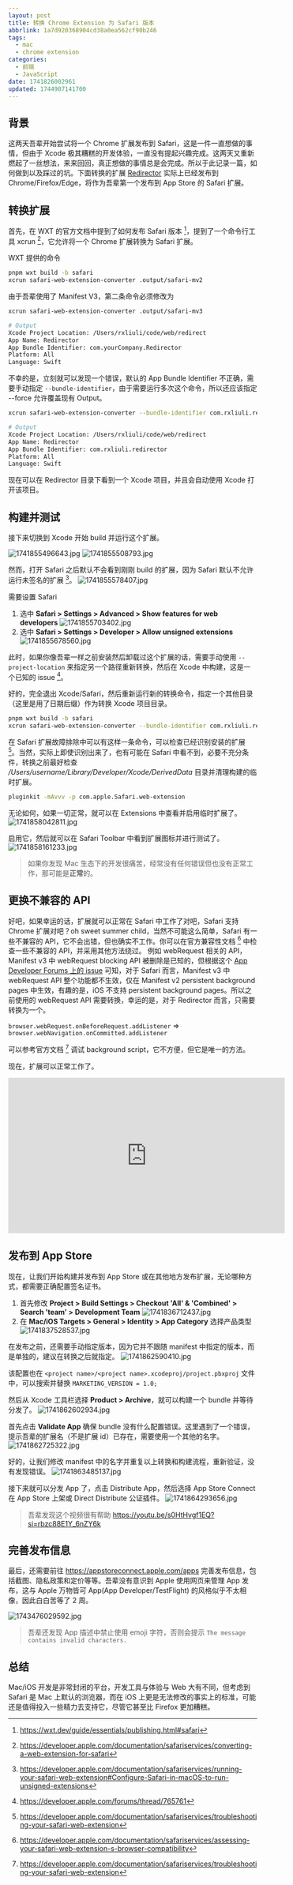 ```yaml
---
layout: post
title: 转换 Chrome Extension 为 Safari 版本
abbrlink: 1a7d920368904cd38a0ea562cf90b246
tags:
  - mac
  - chrome extension
categories:
  - 前端
  - JavaScript
date: 1741826002961
updated: 1744907141700
---
```


## 背景

这两天吾辈开始尝试将一个 Chrome 扩展发布到 Safari，这是一件一直想做的事情，但由于 Xcode 极其糟糕的开发体验，一直没有提起兴趣完成。这两天又重新燃起了一丝想法，来来回回，真正想做的事情总是会完成。所以于此记录一篇，如何做到以及踩过的坑。下面转换的扩展 [Redirector](https://github.com/rxliuli/redirector) 实际上已经发布到 Chrome/Firefox/Edge，将作为吾辈第一个发布到 App Store 的 Safari 扩展。

## 转换扩展

首先，在 WXT 的官方文档中提到了如何发布 Safari 版本 [^1]，提到了一个命令行工具 xcrun [^2]，它允许将一个 Chrome 扩展转换为 Safari 扩展。

[^1]: <https://wxt.dev/guide/essentials/publishing.html#safari>

[^2]: <https://developer.apple.com/documentation/safariservices/converting-a-web-extension-for-safari>

WXT 提供的命令

```sh
pnpm wxt build -b safari
xcrun safari-web-extension-converter .output/safari-mv2
```

由于吾辈使用了 Manifest V3，第二条命令必须修改为

```sh
xcrun safari-web-extension-converter .output/safari-mv3

# Output
Xcode Project Location: /Users/rxliuli/code/web/redirect
App Name: Redirector
App Bundle Identifier: com.yourCompany.Redirector
Platform: All
Language: Swift
```

不幸的是，立刻就可以发现一个错误，默认的 App Bundle Identifier 不正确，需要手动指定 `--bundle-identifier`，由于需要运行多次这个命令，所以还应该指定 --force 允许覆盖现有 Output。

```sh
xcrun safari-web-extension-converter --bundle-identifier com.rxliuli.redirector --force .output/safari-mv3

# Output
Xcode Project Location: /Users/rxliuli/code/web/redirect
App Name: Redirector
App Bundle Identifier: com.rxliuli.redirector
Platform: All
Language: Swift
```

现在可以在 Redirector 目录下看到一个 Xcode 项目，并且会自动使用 Xcode 打开该项目。

## 构建并测试

接下来切换到 Xcode 开始 build 并运行这个扩展。

![1741855496643.jpg](/resources/1e503ca9965340e5b31bf6fd1fd2154e.jpg)
![1741855508793.jpg](/resources/0bb9316723a54d12a4758acdb3a60881.jpg)

然而，打开 Safari 之后默认不会看到刚刚 build 的扩展，因为 Safari 默认不允许运行未签名的扩展 [^3]。
![1741855578407.jpg](/resources/da3b48dc6653431c9c58155e65ce58e2.jpg)

> [^3]: <https://developer.apple.com/documentation/safariservices/running-your-safari-web-extension#Configure-Safari-in-macOS-to-run-unsigned-extensions>

需要设置 Safari

1. 选中 **Safari > Settings > Advanced > Show features for web developers**
   ![1741855703402.jpg](/resources/39bed6fa2e4d442b8ed295ccdbf003d9.jpg)
2. 选中 **Safari > Settings > Developer > Allow unsigned extensions**
   ![1741855678560.jpg](/resources/62200185604a4ff495f5a6bda5ed29cf.jpg)

此时，如果你像吾辈一样之前安装然后卸载过这个扩展的话，需要手动使用 `--project-location` 来指定另一个路径重新转换，然后在 Xcode 中构建，这是一个已知的 issue [^4]。

> [^4]: <https://developer.apple.com/forums/thread/765761>

好的，完全退出 Xcode/Safari，然后重新运行新的转换命令，指定一个其他目录（这里是用了日期后缀）作为转换 Xcode 项目目录。

```sh
pnpm wxt build -b safari
xcrun safari-web-extension-converter --bundle-identifier com.rxliuli.redirector --force --project-location 'Redirector 2025-03-13-17-20' .output/safari-mv3
```

在 Safari 扩展故障排除中可以有这样一条命令，可以检查已经识别安装的扩展 [^5]。当然，实际上即使识别出来了，也有可能在 Safari 中看不到，必要不充分条件，转换之前最好检查 */Users/username/Library/Developer/Xcode/DerivedData* 目录并清理构建的临时扩展。

```sh
pluginkit -mAvvv -p com.apple.Safari.web-extension
```

> [^5]: <https://developer.apple.com/documentation/safariservices/troubleshooting-your-safari-web-extension>

无论如何，如果一切正常，就可以在 Extensions 中查看并启用临时扩展了。
![1741858042811.jpg](/resources/76e09e9f5c734fb89dd853aa313af22f.jpg)

启用它，然后就可以在 Safari Toolbar 中看到扩展图标并进行测试了。
![1741858161233.jpg](/resources/0ca6786f5b884944830336d18fe06964.jpg)

> 如果你发现 Mac 生态下的开发很痛苦，经常没有任何错误但也没有正常工作，那可能是**正常**的。

## 更换不兼容的 API

好吧，如果幸运的话，扩展就可以正常在 Safari 中工作了对吧，Safari 支持 Chrome 扩展对吧？oh sweet summer child，当然不可能这么简单，Safari 有一些不兼容的 API，它不会出错，但也确实不工作。你可以在官方兼容性文档 [^6] 中检查一些不兼容的 API，并采用其他方法绕过。
例如 webRequest 相关的 API，Manifest v3 中 webRequest blocking API 被删除是已知的，但根据这个 [App Developer Forums 上的 issue](https://developer.apple.com/forums/thread/727388) 可知，对于 Safari 而言，Manifest v3 中 webRequest API 整个功能都不生效，仅在 Manifest v2 persistent background pages 中生效，有趣的是，iOS 不支持 persistent background pages。所以之前使用的 webRequest API 需要转换，幸运的是，对于 Redirector 而言，只需要转换为一个。

`browser.webRequest.onBeforeRequest.addListener` => `browser.webNavigation.onCommitted.addListener`

可以参考官方文档 [^7] 调试 background script，它不方便，但它是唯一的方法。

[^6]: <https://developer.apple.com/documentation/safariservices/assessing-your-safari-web-extension-s-browser-compatibility>

[^7]: <https://developer.apple.com/documentation/safariservices/troubleshooting-your-safari-web-extension>

现在，扩展可以正常工作了。

<iframe width="560" height="315" src="https://www.youtube.com/embed/GjVY7fELWts?si=uHWOuA50JA2RJzLH" title="YouTube video player" frameborder="0" allow="accelerometer; autoplay; clipboard-write; encrypted-media; gyroscope; picture-in-picture; web-share" referrerpolicy="strict-origin-when-cross-origin" allowfullscreen></iframe>

## 发布到 App Store

现在，让我们开始构建并发布到 App Store 或在其他地方发布扩展，无论哪种方式，都需要正确配置签名证书。

1. 首先修改 **Project > Build Settings > Checkout 'All' & 'Combined' > Search 'team' > Development Team**
   ![1741836712437.jpg](/resources/83fd13ad613047208ea1bde23ee80603.jpg)
2. 在 **Mac/iOS Targets > General > Identity > App Category** 选择产品类型
   ![1741837528537.jpg](/resources/34730fe701444fe7972fe77adeceb4bc.jpg)

在发布之前，还需要手动指定版本，因为它并不跟随 manifest 中指定的版本，而是单独的，建议在转换之后就指定。
![1741862590410.jpg](/resources/3305d79401c9403b9f1b3bedcc85da64.jpg)

该配置也在 `<project name>/<project name>.xcodeproj/project.pbxproj` 文件中，可以搜索并替换 `MARKETING_VERSION = 1.0;`

然后从 Xcode 工具栏选择 **Product > Archive**，就可以构建一个 bundle 并等待分发了。
![1741862602934.jpg](/resources/50ee85f4ba994047bbcd30ed3b76d8e2.jpg)

首先点击 **Validate App** 确保 bundle 没有什么配置错误。这里遇到了一个错误，提示吾辈的扩展名（不是扩展 id）已存在，需要使用一个其他的名字。
![1741862725322.jpg](/resources/b0621a5579314e759be601218ed37f22.jpg)

好的，让我们修改 manifest 中的名字并重复以上转换和构建流程，重新验证，没有发现错误。
![1741863485137.jpg](/resources/9157e4a7c52040ebb9e846cb12afa987.jpg)

接下来就可以分发 App 了，点击 Distribute App，然后选择 App Store Connect 在 App Store 上架或 Direct Distribute 公证插件。
![1741864293656.jpg](/resources/45d29637ef8844b8bad49d11a69da911.jpg)

> 吾辈发现这个视频很有帮助 <https://youtu.be/s0HtHvgf1EQ?si=rbzc88E1Y_6nZY6k>

## 完善发布信息

最后，还需要前往 <https://appstoreconnect.apple.com/apps> 完善发布信息，包括截图、隐私政策和定价等等。吾辈没有意识到 Apple 使用网页来管理 App 发布，这与 Apple 万物皆可 App(App Developer/TestFlight) 的风格似乎不太相像，因此白白苦等了 2 周。

![1743476029592.jpg](/resources/78e71a2f144945a1ae872369ece88a7b.jpg)

> 吾辈还发现 App 描述中禁止使用 emoji 字符，否则会提示 `The message contains invalid characters.`

## 总结

Mac/iOS 开发是非常封闭的平台，开发工具与体验与 Web 大有不同，但考虑到 Safari 是 Mac 上默认的浏览器，而在 iOS 上更是无法修改的事实上的标准，可能还是值得投入一些精力去支持它，尽管它甚至比 Firefox 更加糟糕。
